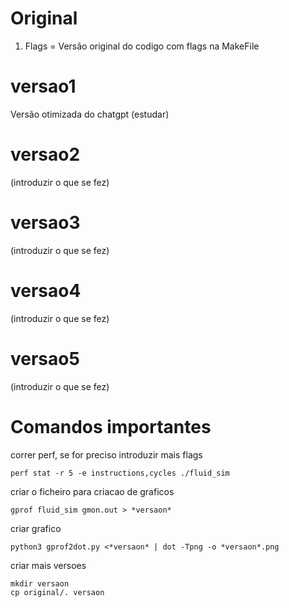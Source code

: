 # Original
1. Flags = 
Versão original do codigo com flags na MakeFile

# versao1

Versão otimizada do chatgpt (estudar)

# versao2

(introduzir o que se fez)

# versao3

(introduzir o que se fez)

# versao4

(introduzir o que se fez)

# versao5

(introduzir o que se fez)

# Comandos importantes
correr perf, se for preciso introduzir mais flags
```
perf stat -r 5 -e instructions,cycles ./fluid_sim 
```
criar o ficheiro para criacao de graficos
```
gprof fluid_sim gmon.out > *versaon*
```
criar grafico
```
python3 gprof2dot.py <*versaon* | dot -Tpng -o *versaon*.png
```
criar mais versoes
```
mkdir versaon
cp original/. versaon
```

